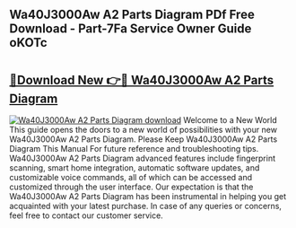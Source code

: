 ## Wa40J3000Aw A2 Parts Diagram PDf Free Download - Part-7Fa Service Owner Guide oKOTc

# <h2><a href="http://dfjk25.blite.top/?on=Wa40J3000Aw+A2+Parts+Diagram">🔗Download New 👉🔴 Wa40J3000Aw A2 Parts Diagram</a></h2>

[![Wa40J3000Aw A2 Parts Diagram download](https://i.imgur.com/lujVjoI.png)](http://dfjk25.blite.top/?on=Wa40J3000Aw+A2+Parts+Diagram)
Welcome to a New World This guide opens the doors to a new world of possibilities with your new Wa40J3000Aw A2 Parts Diagram. Please Keep Wa40J3000Aw A2 Parts Diagram This Manual For future reference and troubleshooting tips. Wa40J3000Aw A2 Parts Diagram advanced features include fingerprint scanning, smart home integration, automatic software updates, and customizable voice commands, all of which can be accessed and customized through the user interface. Our expectation is that the Wa40J3000Aw A2 Parts Diagram has been instrumental in helping you get acquainted with your latest purchase. In case of any queries or concerns, feel free to contact our customer service.
